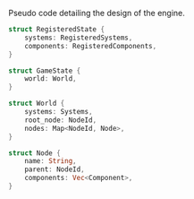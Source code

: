 Pseudo code detailing the design of the engine.
```rust
struct RegisteredState {
	systems: RegisteredSystems,
	components: RegisteredComponents,
}

struct GameState {
	world: World,
}

struct World {
	systems: Systems,
	root_node: NodeId,
	nodes: Map<NodeId, Node>,
}

struct Node {
	name: String,
	parent: NodeId,
	components: Vec<Component>,
}
```